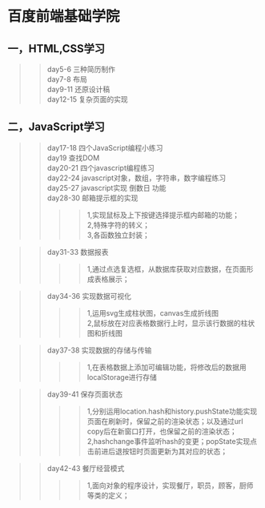 百度前端基础学院<br/>
===
一，HTML,CSS学习<br />
----
>>day5-6 三种简历制作<br/>
>>day7-8 布局<br/>
>>day9-11 还原设计稿<br />
>>day12-15 复杂页面的实现<br />

二，JavaScript学习<br />
----
>>day17-18 四个JavaScript编程小练习<br />
>>day19 查找DOM<br />
>>day20-21 四个javascript编程练习<br /> 
>>day22-24 javascript对象，数组，字符串，数字编程练习<br />
>>day25-27 javascript实现 倒数日 功能<br />
>>day28-30 邮箱提示框的实现<br />
>>>>1,实现鼠标及上下按键选择提示框内邮箱的功能；<br />
>>>>2,特殊字符的转义；<br />
>>>>3,各函数独立封装；<br />

>>day31-33 数据报表<br />
>>>>1,通过点选复选框，从数据库获取对应数据，在页面形成表格展示；<br />

>>day34-36 实现数据可视化<br />
>>>>1,运用svg生成柱状图，canvas生成折线图<br />
>>>>2,鼠标放在对应表格数据行上时，显示该行数据的柱状图和折线图<br />

>>day37-38 实现数据的存储与传输<br />
>>>>1,在表格数据上添加可编辑功能，将修改后的数据用localStorage进行存储<br />

>>day39-41 保存页面状态<br />
>>>>1,分别运用location.hash和history.pushState功能实现页面在刷新时，保留之前的渲染状态；以及通过url copy后在新窗口打开，也保留之前的渲染状态；<br />
>>>>2,hashchange事件监听hash的变更；popState实现点击前进后退按钮时页面更新为其对应的状态；<br />

>>day42-43 餐厅经营模式<br />
>>>>1,面向对象的程序设计，实现餐厅，职员，顾客，厨师等类的定义；
